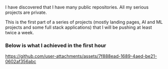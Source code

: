 I have discovered that I have many public repositories. All my serious projects are private.

This is the first part of a series of projects (mostly landing pages, AI and ML projects and some full stack applications) that I will be pushing at least twice a week.


### Below is what I achieved in the first hour

https://github.com/user-attachments/assets/7f888ead-1689-4aed-be21-0602af356abc

